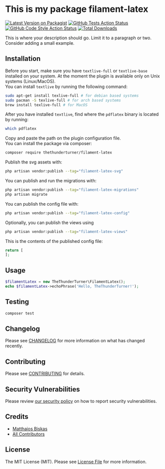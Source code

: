 # This is my package filament-latex

[![Latest Version on Packagist](https://img.shields.io/packagist/v/thethunderturner/filament-latex.svg?style=flat-square)](https://packagist.org/packages/thethunderturner/filament-latex)
[![GitHub Tests Action Status](https://img.shields.io/github/actions/workflow/status/thethunderturner/filament-latex/run-tests.yml?branch=main&label=tests&style=flat-square)](https://github.com/thethunderturner/filament-latex/actions?query=workflow%3Arun-tests+branch%3Amain)
[![GitHub Code Style Action Status](https://img.shields.io/github/actions/workflow/status/thethunderturner/filament-latex/fix-php-code-styling.yml?branch=main&label=code%20style&style=flat-square)](https://github.com/thethunderturner/filament-latex/actions?query=workflow%3A"Fix+PHP+code+styling"+branch%3Amain)
[![Total Downloads](https://img.shields.io/packagist/dt/thethunderturner/filament-latex.svg?style=flat-square)](https://packagist.org/packages/thethunderturner/filament-latex)



This is where your description should go. Limit it to a paragraph or two. Consider adding a small example.

## Installation

Before you start, make sure you have `textlive-full` or `textlive-base` installed on your system. At the moment the plugin is available only on Unix systems (Linux/MacOS). <br>
You can install `textlive` by running the following command:
```bash
sudo apt-get install texlive-full # for debian based systems
sudo pacman -S texlive-full # for arch based systems
brew install texlive-full # for MacOS
```
After you have installed `textlive`, find where the `pdflatex` binary is located by running:
```bash
which pdflatex
```
Copy and paste the path on the plugin configuration file. <br>
You can install the package via composer:
```bash
composer require thethunderturner/filament-latex
```

Publish the svg assets with:
```bash
php artisan vendor:publish --tag="filament-latex-svg"
```

You can publish and run the migrations with:

```bash
php artisan vendor:publish --tag="filament-latex-migrations"
php artisan migrate
```

You can publish the config file with:

```bash
php artisan vendor:publish --tag="filament-latex-config"
```

Optionally, you can publish the views using

```bash
php artisan vendor:publish --tag="filament-latex-views"
```

This is the contents of the published config file:

```php
return [
];
```

## Usage

```php
$filamentLatex = new TheThunderTurner\FilamentLatex();
echo $filamentLatex->echoPhrase('Hello, TheThunderTurner!');
```

## Testing

```bash
composer test
```

## Changelog

Please see [CHANGELOG](CHANGELOG.md) for more information on what has changed recently.

## Contributing

Please see [CONTRIBUTING](.github/CONTRIBUTING.md) for details.

## Security Vulnerabilities

Please review [our security policy](../../security/policy) on how to report security vulnerabilities.

## Credits

- [Matthaios Biskas](https://github.com/thethunderturner)
- [All Contributors](../../contributors)

## License

The MIT License (MIT). Please see [License File](LICENSE.md) for more information.
